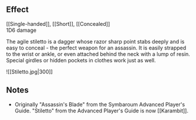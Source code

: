 ## Effect
[[Single-handed]], [[Short]], [[Concealed]]<br>1D6 damage

The agile stiletto is a dagger whose razor sharp point stabs deeply and is easy to conceal - the perfect weapon for an assassin. It is easily strapped to the wrist or ankle, or even attached behind the neck with a lump of resin. Special girdles or hidden pockets in clothes work just as well.

![[Stiletto.jpg|300]]
## Notes
* Originally "Assassin's Blade" from the Symbaroum Advanced Player's Guide. "Stiletto" from the Advanced Player's Guide is now [[Karambit]].